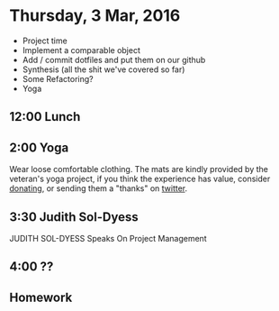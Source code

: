 Thursday,  3 Mar, 2016
======================

* Project time
* Implement a comparable object
* Add / commit dotfiles and put them on our github
* Synthesis (all the shit we've covered so far)
* Some Refactoring?
* Yoga

12:00 Lunch
-----------

2:00 Yoga
---------

Wear loose comfortable clothing.
The mats are kindly provided by the veteran's yoga project,
if you think the experience has value, consider [donating](http://www.veteransyogaproject.org/donate.html),
or sending them a "thanks" on [twitter](https://twitter.com/veteransyoga).


3:30 Judith Sol-Dyess
---------------------

JUDITH SOL-DYESS Speaks On Project Management


4:00 ??
-------


Homework
--------
